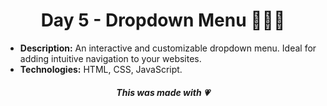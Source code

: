 <h1 align="center">Day 5 - Dropdown Menu 👩🏻‍💻</h1>

- **Description:** An interactive and customizable dropdown menu. Ideal for adding intuitive navigation to your websites.
- **Technologies:** HTML, CSS, JavaScript.

<h5 align="center">This was made with 💗</h5>
